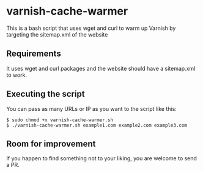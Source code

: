 # varnish-cache-warmer
This is a bash script that uses wget and curl to warm up Varnish by targeting the sitemap.xml of the website

## Requirements

It uses wget and curl packages and the website should have a sitemap.xml to work.


## Executing the script

You can pass as many URLs or IP as you want to the script like this:

    $ sudo chmod +x varnish-cache-warmer.sh
    $ ./varnish-cache-warmer.sh example1.com example2.com example3.com

## Room for improvement

If you happen to find something not to your liking, you are welcome to send a PR.
